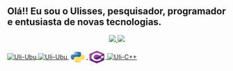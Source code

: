 ## Olá!! Eu sou o Ulisses, pesquisador, programador e entusiasta de novas tecnologias.
<div align="center">
  <a href="https://github.com/ulisses-adonis">
  <img height="180em" src="https://github-readme-stats.vercel.app/api?username=ulisses-adonis&show_icons=true&theme=highcontrast&include_all_commits=true&count_private=true"/>
  <img height="180em" src="https://github-readme-stats.vercel.app/api/top-langs/?username=ulisses-adonis&layout=compact&langs_count=7&theme=highcontrast"/>
</div>
 

  
<div style="display: inline_block"><br>
  <img align="center" alt="Uli-Ubu" height="30" width="40"src="https://cdn.jsdelivr.net/gh/devicons/devicon/icons/ubuntu/ubuntu-plain-wordmark.svg" />
  <img align="center" alt="Uli-Ubu" height="30" width="40"src="https://cdn.jsdelivr.net/gh/devicons/devicon/icons/tensorflow/tensorflow-original.svg" />
  <img align="center" alt="Uli-Python" height="30" width="40" src="https://raw.githubusercontent.com/devicons/devicon/master/icons/python/python-original.svg">
  <img align="center" alt="Uli-Csharp" height="30" width="40" src="https://raw.githubusercontent.com/devicons/devicon/master/icons/csharp/csharp-original.svg">
  <img align="center" alt="Uli-C++" height="30" width="40"src="https://cdn.jsdelivr.net/gh/devicons/devicon/icons/cplusplus/cplusplus-original.svg">
 
</div>
